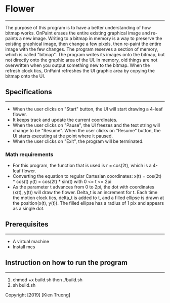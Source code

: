 # Flower
---
The purpose of this program is to have a better understanding of how bitmap works.
OnPaint erases the entire existing graphical image and re-paints a new image.
Writing to a bitmap in memory is a way to preserve the existing graphical image,
then change a few pixels, then re-paint the entire image with the few changes.
The program reserves a section of memory, which is called "bitmap". The program
writes its images onto the bitmap, but not directly onto the graphic area of the
UI. In memory, old things are not overwritten when you output something new to
the bitmap. When the refresh clock tics, OnPaint refreshes the UI graphic area
by copying the bitmap onto the UI.

## Specifications
---
* When the user clicks on "Start" button, the UI will start drawing a 4-leaf flower.
* It keeps track and update the current coordinates.
* When the user clicks on "Pause", the UI freezes and the text string will change
to be "Resume". When the user clicks on "Resume" button, the UI starts executing
at the point where it paused.
* When the user clicks on "Exit", the program will be terminated.

### Math requirements
* For this program, the function that is used is r = cos(2t), which is a 4-leaf flower.
* Converting the equation to regular Cartesian coordinates:
    x(t) = cos(2t) * cos(t)
    y(t) = cos(2t) * sin(t) with 0 <= t <= 2pi
* As the parameter t advances from 0 to 2pi, the dot with coordinates (x(t), y(t))
will draw the flower. Delta_t is an increment for t. Each time the motion clock
tics, delta_t is added to t, and a filled ellipse is drawn at the position(x(t), y(t)).
The filled ellipse has a radius of 1 pix and appears as a single dot.

## Prerequisites
---
* A virtual machine
* Install mcs

## Instruction on how to run the program
---
1. chmod +x build.sh then ./build.sh
2. sh build.sh

Copyright [2019] [Kien Truong]
